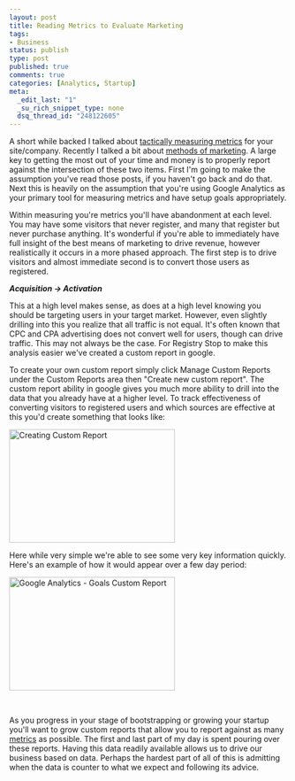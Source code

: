 ```yaml
--- 
layout: post
title: Reading Metrics to Evaluate Marketing
tags: 
- Business
status: publish
type: post
published: true
comments: true
categories: [Analytics, Startup]
meta: 
  _edit_last: "1"
  _su_rich_snippet_type: none
  dsq_thread_id: "248122605"
---
```

A short while backed I talked about <a href="http://www.craigekerstiens.com/2011/02/03/tactical-steps-for-startup-metrics/">tactically measuring metrics</a> for your site/company. Recently I talked a bit about <a href="http://www.craigekerstiens.com/2011/02/14/bootstrappedstartup-marketing-part-1/">methods of marketing</a>. A large key to getting the most out of your time and money is to properly report against the intersection of these two items. First I'm going to make the assumption you've read those posts, if you haven't go back and do that. Next this is heavily on the assumption that you're using Google Analytics as your primary tool for measuring metrics and have setup goals appropriately.

<!--more-->
Within measuring you're metrics you'll have abandonment at each level. You may have some visitors that never register, and many that register but never purchase anything. It's wonderful if you're able to immediately have full insight of the best means of marketing to drive revenue, however realistically it occurs in a more phased approach. The first step is to drive visitors and almost immediate second is to convert those users as registered.

<em><strong>Acquisition -&gt; Activation</strong></em>

This at a high level makes sense, as does at a high level knowing you should be targeting users in your target market. However, even slightly drilling into this you realize that all traffic is not equal. It's often known that CPC and CPA advertising does not convert well for users, though can drive traffic. This may not always be the case. For Registry Stop to make this analysis easier we've created a custom report in google.

To create your own custom report simply click Manage Custom Reports under the Custom Reports area then "Create new custom report". The custom report ability in google gives you much more ability to drill into the data that you already have at a higher level. To track effectiveness of converting visitors to registered users and which sources are effective at this you'd create something that looks like:

<a href="/images/Snapz-Pro-XScreenSnapz024.png"><img class="alignnone size-medium wp-image-366" title="Creating Custom Report" src="/images/Snapz-Pro-XScreenSnapz024-300x205.png" alt="Creating Custom Report" width="300" height="205" /></a>

Here while very simple we're able to see some very key information quickly. Here's an example of how it would appear over a few day period:

<a href="/images/Snapz-Pro-XScreenSnapz0231.png"><img class="alignnone size-medium wp-image-368" title="Google Analytics - Goals Custom Report" src="/images/Snapz-Pro-XScreenSnapz0231-300x205.png" alt="Google Analytics - Goals Custom Report" width="300" height="205" /></a>

&nbsp;

As you progress in your stage of bootstrapping or growing your startup you'll want to grow custom reports that allow you to report against as many <a href="http://www.craigekerstiens.com/2011/02/03/tactical-steps-for-startup-metrics/">metrics</a> as possible. The first and last part of my day is spent pouring over these reports. Having this data readily available allows us to drive our business based on data. Perhaps the hardest part of all of this is admitting when the data is counter to what we expect and following its advice.
